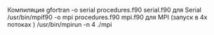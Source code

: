 Компиляция gfortran -o serial procedures.f90 serial.f90 для Serial
/usr/bin/mpif90 -o mpi procedures.f90 mpi.f90  для MPI (запуск в 4х потоках ) /usr/bin/mpirun -n 4 ./mpi